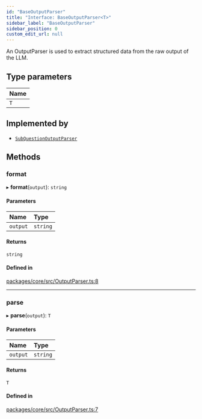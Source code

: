 ```yaml
---
id: "BaseOutputParser"
title: "Interface: BaseOutputParser<T>"
sidebar_label: "BaseOutputParser"
sidebar_position: 0
custom_edit_url: null
---
```


An OutputParser is used to extract structured data from the raw output of the LLM.

## Type parameters

| Name |
| :--- |
| `T`  |

## Implemented by

- [`SubQuestionOutputParser`](../classes/SubQuestionOutputParser.md)

## Methods

### format

▸ **format**(`output`): `string`

#### Parameters

| Name     | Type     |
| :------- | :------- |
| `output` | `string` |

#### Returns

`string`

#### Defined in

[packages/core/src/OutputParser.ts:8](https://github.com/run-llama/LlamaIndexTS/blob/f0be933/packages/core/src/OutputParser.ts#L8)

---

### parse

▸ **parse**(`output`): `T`

#### Parameters

| Name     | Type     |
| :------- | :------- |
| `output` | `string` |

#### Returns

`T`

#### Defined in

[packages/core/src/OutputParser.ts:7](https://github.com/run-llama/LlamaIndexTS/blob/f0be933/packages/core/src/OutputParser.ts#L7)
